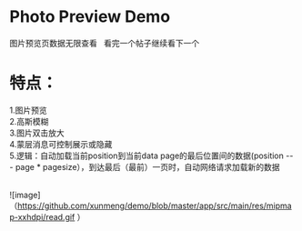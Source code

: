 # Photo Preview Demo

图片预览页数据无限查看   看完一个帖子继续看下一个


# 特点：
1.图片预览<br>
2.高斯模糊<br>
3.图片双击放大<br>
4.蒙层消息可控制展示或隐藏<br>
5.逻辑：自动加载当前position到当前data page的最后位置间的数据(position ---  page * pagesize），到达最后（最前）一页时，自动网络请求加载新的数据<br><br>


![image]（https://github.com/xunmeng/demo/blob/master/app/src/main/res/mipmap-xxhdpi/read.gif ） 
